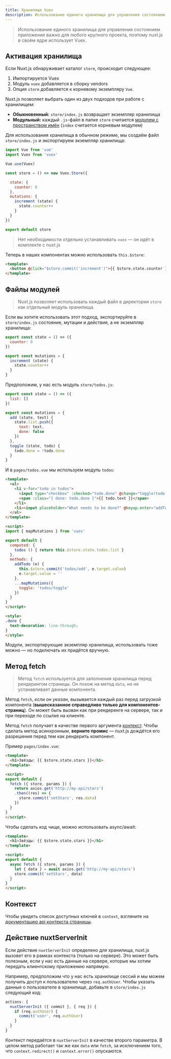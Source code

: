 ```yaml
---
title: Хранилище Vuex
description: Использование единого хранилища для управления состоянием приложения важно для любого крупного проекта, поэтому nuxt.js в своём ядре использует Vuex.
---
```


> Использование единого хранилища для управления состоянием приложения важно для любого крупного проекта, поэтому nuxt.js в своём ядре использует Vuex.

## Активация хранилища

Если Nuxt.js обнаруживает каталог `store`, происходит следующее:

1. Импортируется Vuex
2. Модуль `vuex` добавляется в сборку vendors
3. Опция `store` добавляется к корневому экземпляру `Vue`.

Nuxt.js позволяет выбрать один из двух подходов при работе с хранилищем:
- **Обыкновенный:** `store/index.js` возвращает экземпляр хранилища
- **Модульный:** каждый `.js`-файл в папке `store` считается [модулем с пространством имён](http://vuex.vuejs.org/en/modules.html) (`index` считается корневым модулем)

Для использования хранилища в обычном режиме, мы создаём файл `store/index.js` и экспортируем экземпляр хранилища:

```js
import Vue from 'vue'
import Vuex from 'vuex'

Vue.use(Vuex)

const store = () => new Vuex.Store({

  state: {
    counter: 0
  },
  mutations: {
    increment (state) {
      state.counter++
    }
  }
})

export default store
```

> Нет необходимости отдельно устанавливать `vuex` — он идёт в комплекте с nuxt.js

Теперь в наших компонентах можно использовать `this.$store`:

```html
<template>
  <button @click="$store.commit('increment')">{{ $store.state.counter }}</button>
</template>
```

## Файлы модулей

> Nuxt.js позволяет использовать каждый файл в директории `store` как отдельный модуль хранилища.

Если вы хотите использовать этот подход, экспортируйте в `store/index.js` состояние, мутации и действия, а не экземпляр хранилища:

```js
export const state = () => ({
  counter: 0
})

export const mutations = {
  increment (state) {
    state.counter++
  }
}
```

Предположим, у нас есть модуль `store/todos.js`:
```js
export const state = () => ({
  list: []
})

export const mutations = {
  add (state, text) {
    state.list.push({
      text: text,
      done: false
    })
  },
  toggle (state, todo) {
    todo.done = !todo.done
  }
}
```

И в `pages/todos.vue` мы используем модуль `todos`:

```html
<template>
  <ul>
    <li v-for="todo in todos">
      <input type="checkbox" :checked="todo.done" @change="toggle(todo)">
      <span :class="{ done: todo.done }">{{ todo.text }}</span>
    </li>
    <li><input placeholder="What needs to be done?" @keyup.enter="addTodo"></li>
  </ul>
</template>

<script>
import { mapMutations } from 'vuex'

export default {
  computed: {
    todos () { return this.$store.state.todos.list }
  },
  methods: {
    addTodo (e) {
      this.$store.commit('todos/add', e.target.value)
      e.target.value = ''
    },
    ...mapMutations({
      toggle: 'todos/toggle'
    })
  }
}
</script>

<style>
.done {
  text-decoration: line-through;
}
</style>
```

<div class="Alert">

Модули, экспортирующие экземпляр хранилища, использовать тоже можно — но подключать их придётся вручную.

</div>

## Метод fetch

> Метод `fetch` используется для заполнения хранилища перед рендерингом страницы. Он похож на метод `data`, но не устанавливает данные компонента.

Метод `fetch`, *если он указан*, вызывается каждый раз перед загрузкой компонента (**вышесказанное справедливо только для компонентов-страниц**). Он может быть вызван как при рендеренге на сервере, так и при переходе по ссылке на клиенте.

Метод `fetch` получает в качестве первого аргумента [контекст](/api/pages-context). Чтобы сделать метод асинхронным, **верните промис** — nuxt.js дождётся его разрешения перед тем как рендерить компонент.

Пример `pages/index.vue`:
```html
<template>
  <h1>Звёзды: {{ $store.state.stars }}</h1>
</template>

<script>
export default {
  fetch ({ store, params }) {
    return axios.get('http://my-api/stars')
    .then((res) => {
      store.commit('setStars', res.data)
    })
  }
}
</script>
```

Чтобы сделать код чище, можно использовать async/await:

```html
<template>
  <h1>Звёзды: {{ $store.state.stars }}</h1>
</template>

<script>
export default {
  async fetch ({ store, params }) {
    let { data } = await axios.get('http://my-api/stars')
    store.commit('setStars', data)
  }
}
</script>
```

## Контекст

Чтобы увидеть список доступных ключей в `context`, взгляните на [документацию api контекста страницы](/api/pages-context).

## Действие nuxtServerInit

Если действие `nuxtServerInit` определено для хранилища, nuxt.js вызовет его в рамках контекста (только на сервере). Это может быть полезным, если у нас есть данные на сервере, которые мы хотим передать клиентскому приложению напрямую. 

Например, предположим что у нас есть хранилище сессий и мы можем получить доступ к пользователю через `req.authUser`. Чтобы указать данные о пользователе в хранилище, добавьте в `store/index.js` следующий код:

```js
actions: {
  nuxtServerInit ({ commit }, { req }) {
    if (req.authUser) {
      commit('user', req.authUser)
    }
  }
}
```

Контекст передаётся в `nuxtServerInit` в качестве второго параметра. В целом метод работает так же как `data` или `fetch`, за исключением того, что `context.redirect()` и `context.error()` опускаются.
